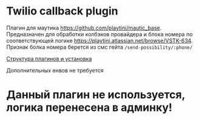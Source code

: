 # Twilio callback plugin

Плагин для маутика https://github.com/playtini/mautic_base. Предназначен для обработки колбэков провайдера и блока номера по соответствующей логике https://playtini.atlassian.net/browse/VSTK-634. Признак болка номера берется из смс гейта `/send-possibility/:phone/`

[Структура плагинов и установка](https://developer.mautic.org/#plugins)

Дополнительных енвов не требуется

# Данный плагин не используется, логика перенесена в админку!
